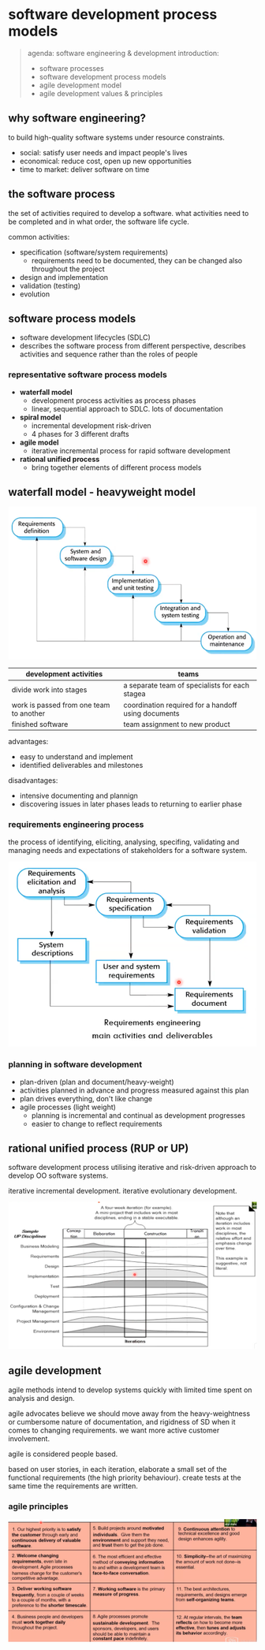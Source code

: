 # software development process models

> agenda:
> software engineering & development
> introduction:
>
> - software processes
> - software development process models
> - agile development model
> - agile development values & principles

## why software engineering?

to build high-quality software systems under resource constraints.

- social: satisfy user needs and impact people's lives
- economical: reduce cost, open up new opportunities
- time to market: deliver software on time

## the software process

the set of activities required to develop a software. what activities need to be completed and in what order, the software life cycle.

common activities:

- specification (software/system requirements)
  - requirements need to be documented, they can be changed also throughout the project
- design and implementation
- validation (testing)
- evolution

## software process models

- software development lifecycles (SDLC)
- describes the software process from different perspective, describes activities and sequence rather than the roles of people

### representative software process models

- **waterfall model**
  - development process activities as process phases
  - linear, sequential approach to SDLC. lots of documentation
- **spiral model**
  - incremental development risk-driven
  - 4 phases for 3 different drafts
- **agile model**
  - iterative incremental process for rapid software development
- **rational unified process**
  - bring together elements of different process models

## waterfall model - heavyweight model

<p align="center">
    <img src="https://github.com/infernocadet/soft2412/blob/main/resources/wmod.png" width="auto" height="auto">
</p>

| development activities                  | teams                                               |
| --------------------------------------- | --------------------------------------------------- |
| divide work into stages                 | a separate team of specialists for each stagea      |
| work is passed from one team to another | coordination required for a handoff using documents |
| finished software                       | team assignment to new product                      |

advantages:

- easy to understand and implement
- identified deliverables and milestones

disadvantages:

- intensive documenting and plannign
- discovering issues in later phases leads to returning to earlier phase

### requirements engineering process

the process of identifying, eliciting, analysing, specifing, validating and managing needs and expectations of stakeholders for a software system.

<p align="center">
    <img src="https://github.com/infernocadet/soft2412/blob/main/resources/rep.png" width="auto" height="auto">
</p>

### planning in software development

- plan-driven (plan and document/heavy-weight)
- activities planned in advance and progress measured against this plan
- plan drives everything, don't like change
- agile processes (light weight)
  - planning is incremental and continual as development progresses
  - easier to change to reflect requirements

## rational unified process (RUP or UP)

software development process utilising iterative and risk-driven approach to develop OO software systems.

iterative incremental development. iterative evolutionary development.

<p align="center">
    <img src="https://github.com/infernocadet/soft2412/blob/main/resources/rup.png" width="auto" height="auto">
</p>

## agile development

agile methods intend to develop systems quickly with limited time spent on analysis and design.

agile advocates believe we should move away from the heavy-weightness or cumbersome nature of documentation, and rigidness of SD when it comes to changing requirements. we want more active customer involvement.

agile is considered people based.

based on user stories, in each iteration, elaborate a small set of the functional requirements (the high priority behaviour). create tests at the same time the requirements are written.

### agile principles

<p align="center">
    <img src="https://github.com/infernocadet/soft2412/blob/main/resources/ap.png" width="auto" height="auto">
</p>
